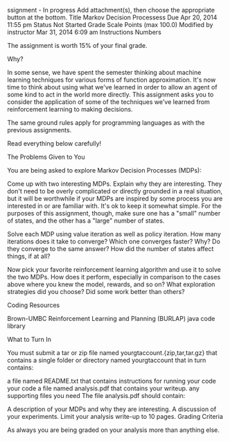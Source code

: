 ssignment - In progress
Add attachment(s), then choose the appropriate button at the bottom.
Title    Markov Decision Processess
Due      Apr 20, 2014 11:55 pm
Status   Not Started
Grade Scale      Points (max 100.0)
Modified by instructor   Mar 31, 2014 6:09 am
Instructions
Numbers

The assignment is worth 15% of your final grade.

Why?

In some sense, we have spent the semester thinking about machine learning techniques for various forms of function approximation. It's now time to think about using what we've learned in order to allow an agent of some kind to act in the world more directly. This assignment asks you to consider the application of some of the techniques we've learned from reinforcement learning to making decisions.

The same ground rules apply for programming languages as with the previous assignments.

Read everything below carefully!

The Problems Given to You

You are being asked to explore Markov Decision Processes (MDPs):

Come up with two interesting MDPs. Explain why they are interesting. They don't need to be overly complicated or directly grounded in a real situation, but it will be worthwhile if your MDPs are inspired by some process you are interested in or are familiar with. It's ok to keep it somewhat simple. For the purposes of this assignment, though, make sure one has a "small" number of states, and the other has a "large" number of states.

Solve each MDP using value iteration as well as policy iteration. How many iterations does it take to converge? Which one converges faster? Why? Do they converge to the same answer? How did the number of states affect things, if at all?

Now pick your favorite reinforcement learning algorithm and use it to solve the two MDPs. How does it perform, especially in comparison to the cases above where you knew the model, rewards, and so on? What exploration strategies did you choose? Did some work better than others?
 

Coding Resources

Brown-UMBC Reinforcement Learning and Planning (BURLAP) java code library 

What to Turn In

You must submit a tar or zip file named yourgtaccount.{zip,tar,tar.gz} that contains a single folder or directory named yourgtaccount that in turn contains:

a file named README.txt that contains instructions for running your code
your code
a file named analysis.pdf that contains your writeup.
any supporting files you need
The file analysis.pdf should contain:

A description of your MDPs and why they are interesting.
A discussion of your experiments.
Limit your analysis write-up to 10 pages.
Grading Criteria

As always you are being graded on your analysis more than anything else.
